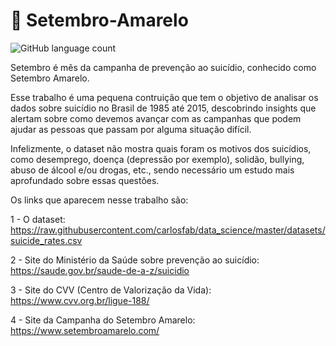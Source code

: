 # :yellow_heart: Setembro-Amarelo

![GitHub language count](https://img.shields.io/github/languages/count/Daniel-RPS/Setembro-Amarelo)

Setembro é mês da campanha de prevenção ao suicídio, conhecido como Setembro Amarelo. 

Esse trabalho é uma pequena contruição que tem o objetivo de analisar os dados sobre suicídio no Brasil de 1985 até 2015, descobrindo insights que alertam sobre como devemos avançar com as campanhas que podem ajudar as pessoas que passam por alguma situação difícil.


Infelizmente, o dataset não mostra quais foram os motivos dos suicídios, como desemprego, doença (depressão por exemplo), solidão, bullying, abuso de álcool e/ou drogas, etc., sendo necessário um estudo mais aprofundado sobre essas questões.

Os links que aparecem nesse trabalho são:

1 - O dataset: https://raw.githubusercontent.com/carlosfab/data_science/master/datasets/suicide_rates.csv

2 - Site do Ministério da Saúde sobre prevenção ao suicídio: https://saude.gov.br/saude-de-a-z/suicidio

3 - Site do CVV (Centro de Valorização da Vida): https://www.cvv.org.br/ligue-188/

4 - Site da Campanha do Setembro Amarelo: https://www.setembroamarelo.com/
